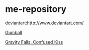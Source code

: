 # me-repository

deviantart:http://www.deviantart.com/

<a href="http://mikeinel.deviantart.com/art/What-if-Gumball-was-an-anime-Removed-Scenes-515145743">Gumball</a>

<a href="http://mikeinel.deviantart.com/art/Gravity-Falls-Biting-Twins-483964437">Gravity Falls: Confused Kiss</a>
